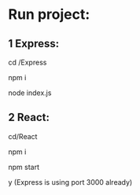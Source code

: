 # Run project:
## 1 Express:
cd /Express

npm i

node index.js

## 2 React:
cd/React

npm i

npm start

y (Express is using port 3000 already)
